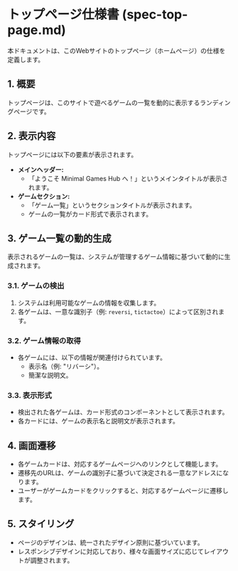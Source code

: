 # トップページ仕様書 (spec-top-page.md)

本ドキュメントは、このWebサイトのトップページ（ホームページ）の仕様を定義します。

## 1. 概要

トップページは、このサイトで遊べるゲームの一覧を動的に表示するランディングページです。

## 2. 表示内容

トップページには以下の要素が表示されます。

- **メインヘッダー:**
    - 「ようこそ Minimal Games Hub へ！」というメインタイトルが表示されます。
- **ゲームセクション:**
    - 「ゲーム一覧」というセクションタイトルが表示されます。
    - ゲームの一覧がカード形式で表示されます。

## 3. ゲーム一覧の動的生成

表示されるゲームの一覧は、システムが管理するゲーム情報に基づいて動的に生成されます。

### 3.1. ゲームの検出

1. システムは利用可能なゲームの情報を収集します。
2. 各ゲームは、一意な識別子（例: `reversi`, `tictactoe`）によって区別されます。

### 3.2. ゲーム情報の取得

- 各ゲームには、以下の情報が関連付けられています。
    - 表示名（例: "リバーシ"）。
    - 簡潔な説明文。

### 3.3. 表示形式

- 検出された各ゲームは、カード形式のコンポーネントとして表示されます。
- 各カードには、ゲームの表示名と説明文が表示されます。

## 4. 画面遷移

- 各ゲームカードは、対応するゲームページへのリンクとして機能します。
- 遷移先のURLは、ゲームの識別子に基づいて決定される一意なアドレスになります。
- ユーザーがゲームカードをクリックすると、対応するゲームページに遷移します。

## 5. スタイリング

- ページのデザインは、統一されたデザイン原則に基づいています。
- レスポンシブデザインに対応しており、様々な画面サイズに応じてレイアウトが調整されます。

